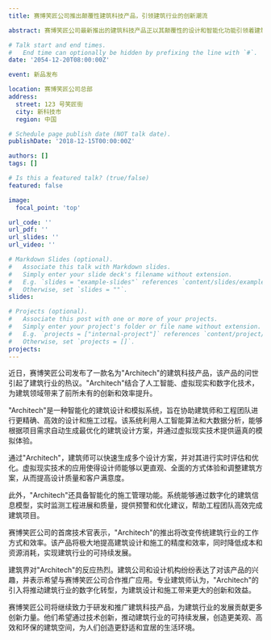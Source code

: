 ```yaml
---
title: 赛博笑匠公司推出颠覆性建筑科技产品，引领建筑行业的创新潮流

abstract: 赛博笑匠公司最新推出的建筑科技产品正以其颠覆性的设计和智能化功能引领着建筑行业的创新潮流，为建筑师和工程团队提供了更高效、可持续的建筑解决方案。

# Talk start and end times.
#   End time can optionally be hidden by prefixing the line with `#`.
date: '2054-12-20T08:00:00Z'

event: 新品发布

location: 赛博笑匠公司总部
address:
  street: 123 号笑匠街
  city: 新科技市
  region: 中国

# Schedule page publish date (NOT talk date).
publishDate: '2018-12-15T00:00:00Z'

authors: []
tags: []

# Is this a featured talk? (true/false)
featured: false

image:
  focal_point: 'top'

url_code: ''
url_pdf: ''
url_slides: ''
url_video: ''

# Markdown Slides (optional).
#   Associate this talk with Markdown slides.
#   Simply enter your slide deck's filename without extension.
#   E.g. `slides = "example-slides"` references `content/slides/example-slides.md`.
#   Otherwise, set `slides = ""`.
slides:

# Projects (optional).
#   Associate this post with one or more of your projects.
#   Simply enter your project's folder or file name without extension.
#   E.g. `projects = ["internal-project"]` references `content/project/deep-learning/index.md`.
#   Otherwise, set `projects = []`.
projects:
---
```


近日，赛博笑匠公司发布了一款名为"Architech"的建筑科技产品，该产品的问世引起了建筑行业的热议。"Architech"结合了人工智能、虚拟现实和数字化技术，为建筑领域带来了前所未有的创新和效率提升。

"Architech"是一种智能化的建筑设计和模拟系统，旨在协助建筑师和工程团队进行更精确、高效的设计和施工过程。该系统利用人工智能算法和大数据分析，能够根据项目需求自动生成最优化的建筑设计方案，并通过虚拟现实技术提供逼真的模拟体验。

通过"Architech"，建筑师可以快速生成多个设计方案，并对其进行实时评估和优化。虚拟现实技术的应用使得设计师能够以更直观、全面的方式体验和调整建筑方案，从而提高设计质量和客户满意度。

此外，"Architech"还具备智能化的施工管理功能。系统能够通过数字化的建筑信息模型，实时监测工程进展和质量，提供预警和优化建议，帮助工程团队高效完成建筑项目。

赛博笑匠公司的首席技术官表示，"Architech"的推出将改变传统建筑行业的工作方式和效率。该产品将极大地提高建筑设计和施工的精度和效率，同时降低成本和资源消耗，实现建筑行业的可持续发展。

建筑界对"Architech"的反应热烈。建筑公司和设计机构纷纷表达了对该产品的兴趣，并表示希望与赛博笑匠公司合作推广应用。专业建筑师认为，"Architech"的引入将推动建筑行业的数字化转型，为建筑设计和施工带来更大的创新和效益。

赛博笑匠公司将继续致力于研发和推广建筑科技产品，为建筑行业的发展贡献更多创新力量。他们希望通过技术创新，推动建筑行业的可持续发展，创造更美观、高效和环保的建筑空间，为人们创造更舒适和宜居的生活环境。
